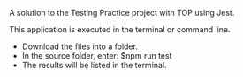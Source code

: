 A solution to the Testing Practice project with TOP using Jest.

This application is executed in the terminal or command line.

- Download the files into a folder.
- In the source folder, enter:
    $npm run test
- The results will be listed in the terminal.